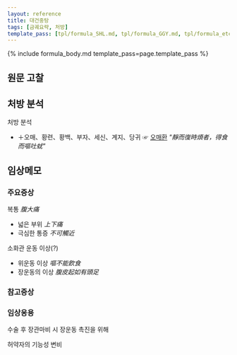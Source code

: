 ```yaml
---
layout: reference
title: 대건중탕
tags: [금궤요략, 처방]
template_pass: [tpl/formula_SHL.md, tpl/formula_GGY.md, tpl/formula_etc.md]
---
```


{% include formula_body.md template_pass=page.template_pass %}

## 원문 고찰

## 처방 분석

처방 분석
* ＋오매、황련、황백、부자、세신、계지、당귀 ☞ [오매환]({{site.formulaurl}}/오매환) _"靜而復時煩者，得食而嘔吐蚘"_



## 임상메모


### 주요증상

복통 _腹大痛_
* 넓은 부위  _上下痛_
* 극심한 통증 _不可觸近_

소화관 운동 이상(?)
* 위운동 이상 _嘔不能飮食_
* 장운동의 이상 _腹皮起如有頭足_

### 참고증상


### 임상응용

수술 후 장관마비 시 장운동 촉진을 위해

허약자의 기능성 변비
